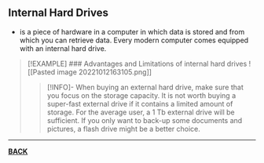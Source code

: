 ## Internal Hard Drives
- is a piece of hardware in a computer in which data is stored and from which you can retrieve data. Every modern computer comes equipped with an internal hard drive.

>[!EXAMPLE] ### Advantages and Limitations of internal hard drives
>![[Pasted image 20221012163105.png]]
>>[!INFO]-
>>When buying an external hard drive, make sure that you focus on the storage capacity. It is not worth buying a super-fast external drive if it contains a limited amount of storage. For the average user, a 1 Tb external drive will be sufficient. If you only want to back-up some documents and pictures, a flash drive might be a better choice.

---
**[BACK](INTCOMMidtermCh3.md)**